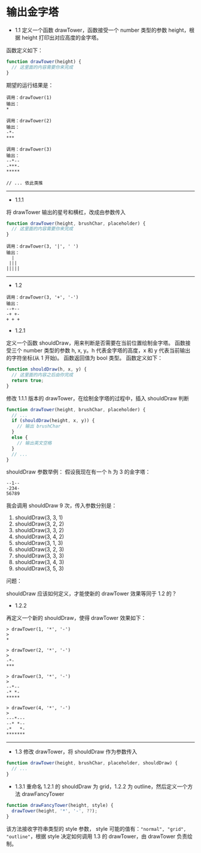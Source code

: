 # 输出金字塔

- 1.1 定义一个函数 drawTower，函数接受一个 number 类型的参数 height，根据 height 打印出对应高度的金字塔。

函数定义如下：
```js
function drawTower(height) {
  // 这里面的内容需要你来完成
}
```
期望的运行结果是：
```
调用：drawTower(1)
输出：
*

调用：drawTower(2)
输出：
-*-
***

调用：drawTower(3)
输出：
--*--
-***-
*****

// ... 依此类推
```

<hr>

- 1.1.1

将 drawTower 输出的星号和横杠，改成由参数传入
```js
function drawTower(height, brushChar, placeholder) {
  // 这里面的内容需要你来完成
}
```
```
调用：drawTower(3, '|', ' ')
输出：
  |  
 ||| 
|||||
```

<hr>

- 1.2

```
调用：drawTower(3, '+', '-')
输出：
--+--
-+ +-
+ + +
```

- 1.2.1

定义一个函数 shouldDraw，用来判断是否需要在当前位置绘制金字塔。
函数接受三个 number 类型的参数 h, x, y。h 代表金字塔的高度，x 和 y 代表当前输出的字符坐标(从 1 开始)。
函数返回值为 bool 类型。
函数定义如下：
```js
function shouldDraw(h, x, y) {
  // 这里面的内容之后由你完成
  return true;
}
```

修改 1.1.1 版本的 drawTower，在绘制金字塔的过程中，插入 shouldDraw 判断
```js
function drawTower(height, brushChar, placeholder) {
  // ...
  if (shouldDraw(height, x, y)) {
    // 输出 brushChar
  }
  else {
    // 输出英文空格
  }
  // ...
}
```

shouldDraw 参数举例：
假设我现在有一个 h 为 3 的金字塔：
```
--1--
-234-
56789
```
我会调用 shouldDraw 9 次，传入参数分别是：
1. shouldDraw(3, 3, 1)
1. shouldDraw(3, 2, 2)
1. shouldDraw(3, 3, 2)
1. shouldDraw(3, 4, 2)
1. shouldDraw(3, 1, 3)
1. shouldDraw(3, 2, 3)
1. shouldDraw(3, 3, 3)
1. shouldDraw(3, 4, 3)
1. shouldDraw(3, 5, 3)

问题：

shouldDraw 应该如何定义，才能使新的 drawTower 效果等同于 1.2 的？

 - 1.2.2

再定义一个新的 shouldDraw，使得 drawTower 效果如下：

```
> drawTower(1, '*', '-')
>
*

> drawTower(2, '*', '-')
> 
-*-
***

> drawTower(3, '*', '-')
> 
--*--
-* *-
*****

> drawTower(4, '*', '-')
> 
---*---
--* *--
-*   *-
*******
```

<hr>

 - 1.3 修改 drawTower，将 shouldDraw 作为参数传入
```js
function drawTower(height, brushChar, placeholder, shouldDraw) {
  // ...
}
```
- 1.3.1 重命名 1.2.1 的 shouldDraw 为 grid，1.2.2 为 outline，然后定义一个方法 drawFancyTower
```js
function drawFancyTower(height, style) {
  drawTower(height, '*', '-', ??);
}
```
该方法接收字符串类型的 style 参数， style 可能的值有：`"normal", "grid", "outline"`，根据 style 决定如何调用 1.3 的 drawTower，由 drawTower 负责绘制。

